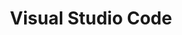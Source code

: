 ---
title: Visual Studio Code
layout: chapter
short_name: vscode
permalink: /ide-text-editors/vscode.html
---